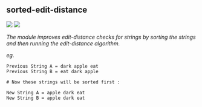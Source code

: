 ## sorted-edit-distance
![](https://img.shields.io/badge/npm-v1.0.0-green) ![](https://img.shields.io/badge/edit--distance-DP-blue)

*The module improves edit-distance checks for strings by sorting the strings and then running the edit-distance algorithm.*

*eg.*

```
Previous String A = dark apple eat
Previous String B = eat dark apple

# Now these strings will be sorted first : 

New String A = apple dark eat
New String B = apple dark eat  

```



